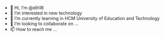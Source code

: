- 👋 Hi, I’m @dih18
- 👀 I’m interested in new technology
- 🌱 I’m currently learning in HCM University of Education and Technology
- 💞️ I’m looking to collaborate on ...
- 📫 How to reach me ...

<!---
dih18/dih18 is a ✨ special ✨ repository because its `README.md` (this file) appears on your GitHub profile.
You can click the Preview link to take a look at your changes.
--->
